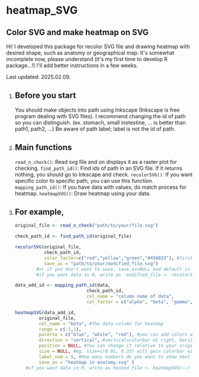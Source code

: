 # heatmap_SVG

Color SVG and make heatmap on SVG
---------------------------------
Hi! I developed this package for recolor SVG file and drawing heatmap with desired shape, such as anatomy or geographical map.
It's somewhat incomplete now, please understand (it's my first time to develop R package...!)
I'll add better instructions in a few weeks.

Last updated: 2025.02.09.

1) Before you start
   ----------------------------------
    You should make objects into path using Inkscape (Inkscape is free program dealing with SVG files).
    I recommend changing the id of path so you can distinguish. (ex. stomach, small instestine, ... is better than path1, path2, ...)
    Be aware of path label; label is not the id of path.

2) Main functions
   ----------------------------------
    `read_n_check()`: Read svg file and on displays it as a raster plot for checking.
    `find_path_id()`: Find ids of path in an SVG file. If it returns nothing, you should go to Inkscape and check.
    `recolorSVG()`: If you want specific color to specific path, you can use this function.
    `mapping_path_id()`: If you have data with values, do match process for heatmap.
    `heatmapSVG()`: Draw heatmap using your data.

3) For example,
   ----------------------------------

    ```R
    original_file <- read_n_check("path/to/your/file.svg")

    check_path_id <- find_path_id(original_file)

    recolorSVG(original_file,
               check_path_id,
               color_factor=c("red","yellow","green","#450023"), #first path in check_path_id will be red, second yellow, ...
               save_as = "path/to/your/modified_file.svg")
            #or if you don't want to save, save_as=NULL and default is NULL.
            #if you want data in R, write as 'modified_file <- recolorSVG(~~)'

    data_add_id <- mapping_path_id(data,
                               check_path_id,
                               col_name = "column name of data",
                               col_factor = c("alpha", "beta", "gamma", "delta")) #first in check_path_id will match with alpha, second with beta, ...

    heatmapSVG(data_add_id,
             original_file,
             col_name = "beta", #the data column for heatmap
             range = c(-1,1),
             palette = c("blue", "white", "red"), #you can add colors as much as you can
             direction = "vertical", #vertical=colorbar at right, horizontal=colorbar at bottom.
             position = NULL, #You can change it relative to your original_file's width and height.
             size = NULL, #eg. size=c(0.01, 0.33) will gain colorbar with 0.01×width and 0.33×height size.
             label_num = 5, #How many numbers do you want to show next to the colorbar.
             save_as = "heatmap in anatomy.svg" )
        #if you want data in R, write as heated_file <- heatmapSVG(~~)
    ```
